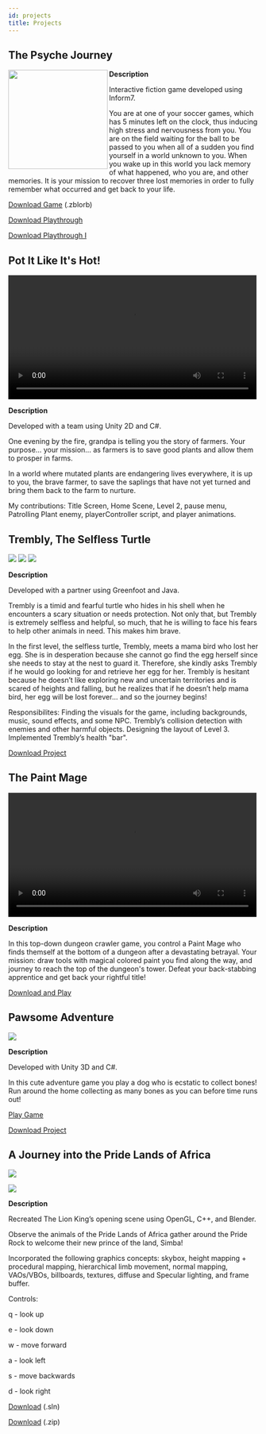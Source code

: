 ```yaml
---
id: projects
title: Projects
---
```


## The Psyche Journey 


<img src="./assets/Cover.png" align="left" width="200" height="200">

**Description**

Interactive fiction game developed using Inform7.

You are at one of your soccer games, which has 5 minutes left on the clock, thus inducing high stress and nervousness from you. You are on the field waiting for the ball to be passed to you when all of a sudden you find yourself in a world unknown to you. When you wake up in this world you lack memory of what happened, who you are, and other memories. It is your mission to recover three lost memories in order to fully remember what occurred and get back to your life.

<a href="./assets/The Psyche Journey.zblorb" download>Download Game</a> (.zblorb)

<a href="./assets/playthrough.txt" download>Download Playthrough</a>

<a href="./assets/playthrough2.txt" download>Download Playthrough I</a>


## Pot It Like It's Hot! 

<video controls="true" allowfullscreen="true" width="500">
  <source src="./assets/PotItDemo.mp4" type="video/mp4" width="500">
</video>

**Description**

Developed with a team using Unity 2D and C#.

One evening by the fire, grandpa is telling you the story of farmers. Your purpose… your mission… as farmers is to save good plants and allow them to prosper in farms.

In a world where mutated plants are endangering lives everywhere, it is up to you, the brave farmer, to save the saplings that have not yet turned and bring them back to the farm to nurture. 

My contributions: Title Screen, Home Scene, Level 2, pause menu, Patrolling Plant enemy, playerController script, and player animations.


## Trembly, The Selfless Turtle 

![](./assets/trembly1.png)  ![](./assets/trembly3.png)  ![](./assets/trembly2.png)

**Description**

Developed with a partner using Greenfoot and Java.

Trembly is a timid and fearful turtle who hides in his shell when he encounters a scary situation or needs protection. Not only that, but Trembly is extremely selfless and helpful, so much, that he is willing to face his fears to help other animals in need. This makes him brave. 

In the first level, the selfless turtle, Trembly, meets a mama bird who lost her egg. She is in desperation because she cannot go find the egg herself since she needs to stay at the nest to guard it. Therefore, she kindly asks Trembly if he would go looking for and retrieve her egg for her. Trembly is hesitant because he doesn’t like exploring new and uncertain territories and is scared of heights and falling, but he realizes that if he doesn’t help mama bird, her egg will be lost forever... and so the journey begins!

Responsibilites: Finding the visuals for the game, including backgrounds, music, sound effects, and some NPC. Trembly’s collision detection with enemies and other harmful objects. Designing the layout of Level 3. Implemented Trembly’s health "bar".

[Download Project](https://drive.google.com/file/d/1HjEmGW_VUPCQwsGdnfhfNohku7xzF9mn/view?usp=sharing) 

## The Paint Mage 

<video controls="true" allowfullscreen="true" width="500">
  <source src="./assets/pagemageplay.mp4" type="video/mp4" width="500">
</video>

**Description**

In this top-down dungeon crawler game, you control a Paint Mage who finds themself at the bottom of a dungeon after a devastating betrayal. Your mission: draw tools with magical colored paint you find along the way, and journey to reach the top of the dungeon's tower. Defeat your back-stabbing apprentice and get back your rightful title!

[Download and Play](https://agreafel.itch.io/paint-mage)

## Pawsome Adventure

![](./assets/pawsomesc.png)

**Description**

Developed with Unity 3D and C#.

In this cute adventure game you play a dog who is ecstatic to collect bones! Run around the home collecting as many bones as you can before time runs out!

[Play Game](https://play.unity.com/mg/other/pawsome-adventure) 

[Download Project](https://drive.google.com/file/d/1TuPdTqW82jYdvK3a9fePkjPId6NxnBHY/view?usp=sharing) 

## A Journey into the Pride Lands of Africa

![](./assets/sc1.PNG) 

![](./assets/sc2.PNG)

**Description**

Recreated The Lion King’s opening scene using OpenGL, C++, and Blender. 

Observe the animals of the Pride Lands of Africa gather around the Pride Rock to welcome their new prince of the land, Simba!

Incorporated the following graphics concepts: skybox, height mapping + procedural mapping, hierarchical limb movement, normal mapping, VAOs/VBOs, billboards, textures, diffuse and Specular lighting, and frame buffer.

Controls:

q - look up

e - look down

w - move forward

a - look left

s - move backwards

d - look right

<a href="./assets/lab terrain.sln" download>Download</a> (.sln)

[Download](https://drive.google.com/file/d/1Mds4g30hMjVAFWAGV635GqDiPlEo0h_b/view?usp=sharing) (.zip)
